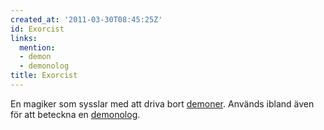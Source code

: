 ```yaml
---
created_at: '2011-03-30T08:45:25Z'
id: Exorcist
links:
  mention:
  - demon
  - demonolog
title: Exorcist
---
```


En magiker som sysslar med att driva bort [demoner]. Används ibland även för att beteckna en
[demonolog].

  [demoner]: demon
  [demonolog]: demonolog
